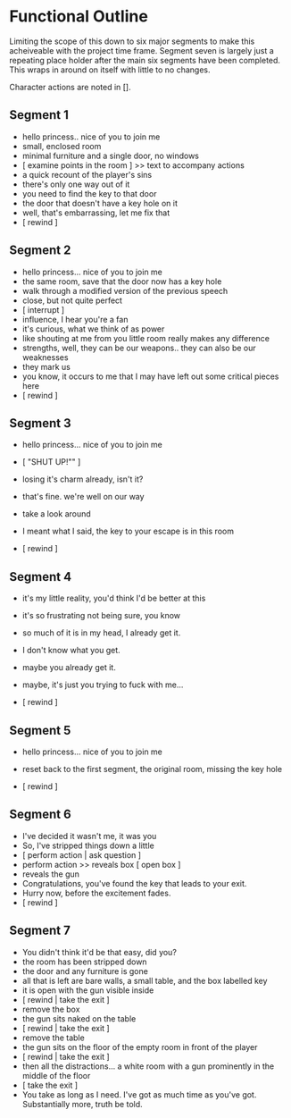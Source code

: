 # Functional Outline

Limiting the scope of this down to six major segments to make this acheiveable with the project time frame. Segment seven is largely just a repeating place holder after the main six segments have been completed. This wraps in around on itself with little to no changes.

Character actions are noted in [].

## Segment 1

* hello princess.. nice of you to join me
* small, enclosed room
* minimal furniture and a single door, no windows
* [ examine points in the room ] >> text to accompany actions
* a quick recount of the player's sins
* there's only one way out of it
* you need to find the key to that door
* the door that doesn't have a key hole on it
* well, that's embarrassing, let me fix that
* [ rewind ]

## Segment 2

* hello princess... nice of you to join me
* the same room, save that the door now has a key hole
* walk through a modified version of the previous speech
* close, but not quite perfect
* [ interrupt ]
* influence, I hear you're a fan
* it's curious, what we think of as power
* like shouting at me from you little room really makes any difference
* strengths, well, they can be our weapons.. they can also be our weaknesses
* they mark us
* you know, it occurs to me that I may have left out some critical pieces here
* [ rewind ]


## Segment 3

* hello princess... nice of you to join me
* [ "SHUT UP!"" ]
* losing it's charm already, isn't it?
* that's fine. we're well on our way
* take a look around
* I meant what I said, the key to your escape is in this room

* [ rewind ]


## Segment 4

* it's my little reality, you'd think I'd be better at this
* it's so frustrating not being sure, you know
* so much of it is in my head, I already get it.
* I don't know what you get.
* maybe you already get it.
* maybe, it's just you trying to fuck with me...

* [ rewind ]

## Segment 5

* hello princess... nice of you to join me
* reset back to the first segment, the original room, missing the key hole


* [ rewind ]

## Segment 6

* I've decided it wasn't me, it was you
* So, I've stripped things down a little
* [ perform action | ask question ]
* perform action >> reveals box [ open box ]
* reveals the gun
* Congratulations, you've found the key that leads to your exit.
* Hurry now, before the excitement fades.
* [ rewind ]


## Segment 7

* You didn't think it'd be that easy, did you?
* the room has been stripped down
* the door and any furniture is gone
* all that is left are bare walls, a small table, and the box labelled key
* it is open with the gun visible inside
* [ rewind | take the exit ]
* remove the box
* the gun sits naked on the table
* [ rewind | take the exit ]
* remove the table
* the gun sits on the floor of the empty room in front of the player
* [ rewind | take the exit ]
* then all the distractions... a white room with a gun prominently in the middle of the floor
* [ take the exit ]
* You take as long as I need. I've got as much time as you've got. Substantially more, truth be told.
